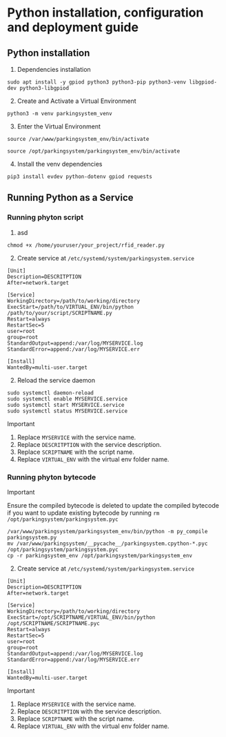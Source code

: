 # Python installation, configuration and deployment guide

## Python installation

1. Dependencies installation

```
sudo apt install -y gpiod python3 python3-pip python3-venv libgpiod-dev python3-libgpiod
```

2. Create and Activate a Virtual Environment

```
python3 -m venv parkingsystem_venv
```

3. Enter the Virtual Environment

```
source /var/www/parkingsystem_env/bin/activate

source /opt/parkingsystem/parkingsystem_env/bin/activate
```

4. Install the venv dependencies

```
pip3 install evdev python-dotenv gpiod requests
```

## Running Python as a Service

### Running phyton script

1. asd

```
chmod +x /home/youruser/your_project/rfid_reader.py
```

2. Create service at `/etc/systemd/system/parkingsystem.service`

```
[Unit]
Description=DESCRITPTION
After=network.target

[Service]
WorkingDirectory=/path/to/working/directory
ExecStart=/path/to/VIRTUAL_ENV/bin/python /path/to/your/script/SCRIPTNAME.py
Restart=always
RestartSec=5
user=root
group=root
StandardOutput=append:/var/log/MYSERVICE.log
StandardError=append:/var/log/MYSERVICE.err

[Install]
WantedBy=multi-user.target
```

2. Reload the service daemon

```
sudo systemctl daemon-reload
sudo systemctl enable MYSERVICE.service
sudo systemctl start MYSERVICE.service
sudo systemctl status MYSERVICE.service
```

> [!IMPORTANT]
>
> 1. Replace `MYSERVICE` with the service name.
> 2. Replace `DESCRITPTION` with the service description.
> 3. Replace `SCRIPTNAME` with the script name.
> 4. Replace `VIRTUAL_ENV` with the virtual env folder name.

### Running phyton bytecode

> [!IMPORTANT]
>
> Ensure the compiled bytecode is deleted to update the compiled bytecode if you want to update existing bytecode by running `rm /opt/parkingsystem/parkingsystem.pyc`

```
/var/www/parkingsystem/parkingsystem_env/bin/python -m py_compile parkingsystem.py
mv /var/www/parkingsystem/__pycache__/parkingsystem.cpython-*.pyc /opt/parkingsystem/parkingsystem.pyc
cp -r parkingsystem_env /opt/parkingsystem/parkingsystem_env
```

2. Create service at `/etc/systemd/system/parkingsystem.service`

```
[Unit]
Description=DESCRITPTION
After=network.target

[Service]
WorkingDirectory=/path/to/working/directory
ExecStart=/opt/SCRIPTNAME/VIRTUAL_ENV/bin/python /opt/SCRIPTNAME/SCRIPTNAME.pyc
Restart=always
RestartSec=5
user=root
group=root
StandardOutput=append:/var/log/MYSERVICE.log
StandardError=append:/var/log/MYSERVICE.err

[Install]
WantedBy=multi-user.target

```

> [!IMPORTANT]
>
> 1. Replace `MYSERVICE` with the service name.
> 2. Replace `DESCRITPTION` with the service description.
> 3. Replace `SCRIPTNAME` with the script name.
> 4. Replace `VIRTUAL_ENV` with the virtual env folder name.
